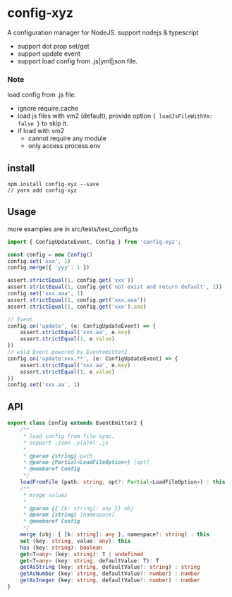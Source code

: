 # config-xyz
A configuration manager for NodeJS. support nodejs & typescript  
- support dot prop set/get 
- support update event
- support load config from .js|yml|json file. 

### Note
load config from .js file:
- ignore require.cache
- load js files with vm2 (default), provide option ```{ loadJsFileWithVm: false }```  to skip it.
- if load with vm2
  - cannot require any module 
  - only access process.env   

## install
```
npm install config-xyz --save
// yarn add config-xyz
```
## Usage
more examples are in src/tests/test_config.ts
```typescript
import { ConfigUpdateEvent, Config } from 'config-xyz';

const config = new Config()
config.set('xxx', 1)
config.merge({ 'yyy': 1 })

assert.strictEqual(1, config.get('xxx'))
assert.strictEqual(1, config.get('not exist and return default', 1))
config.set('xxx.aaa', 1)
assert.strictEqual(1, config.get('xxx.aaa'))
assert.strictEqual(1, config.get('xxx').aaa)

// Event
config.on('update', (e: ConfigUpdateEvent) => {
    assert.strictEqual('xxx.aa', e.key)
    assert.strictEqual(1, e.value)
})
// wild Event powered by Eventemitter2
config.on('update:xxx.**', (e: ConfigUpdateEvent) => {
    assert.strictEqual('xxx.aa', e.key)
    assert.strictEqual(1, e.value)
})
config.set('xxx.aa', 1)

```

## API
```typescript
export class Config extends EventEmitter2 {
    /**
     * load config from file sync. 
     * support .json .y(a)ml .js
     *
     * @param {string} path
     * @param {Partial<LoadFileOption>} [opt]
     * @memberof Config
     */
    loadFromFile (path: string, opt?: Partial<LoadFileOption>) : this
    /**
     * mrege values
     *
     * @param {{ [k: string]: any }} obj
     * @param {string} [namespace]
     * @memberof Config
     */
    merge (obj: { [k: string]: any }, namespace?: string) : this
    set (key: string, value: any): this 
    has (key: string): boolean 
    get<T=any> (key: string): T | undefined
    get<T=any> (key: string, defaultValue: T): T
    getAsString (key: string, defaultValue?: string) : string
    getAsNumber (key: string, defaultValue?: number) : number
    getAsIneger (key: string, defaultValue?: number) : number
}


```